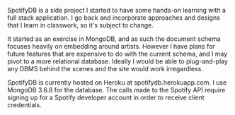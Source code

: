 SpotifyDB is a side project I started to have some hands-on learning with a full stack application. I go back and incorporate approaches and designs that I learn in classwork, so it's subject to change. 

It started as an exercise in MongoDB, and as such the document schema focuses heavily on embedding around artists. However I have plans for future features that are expensive to do with the current schema, and I may pivot to a more relational database. Ideally I would be able to plug-and-play any DBMS behind the scenes and the site would work irregardless. 

SpotifyDB is currently hosted on Heroku at spotifydb.herokuapp.com. I use MongoDB 3.6.8 for the database. The calls made to the Spotify API require signing up for a Spotify developer account in order to receive client credentials.